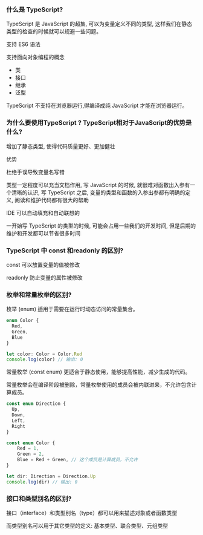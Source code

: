 ### 什么是 TypeScript?

TypeScript 是 JavaScript 的超集, 可以为变量定义不同的类型, 这样我们在静态类型的检查的时候就可以规避一些问题。

支持 ES6 语法

支持面向对象编程的概念

- 类
- 接口
- 继承
- 泛型

TypeScript 不支持在浏览器运行,得编译成纯 JavaScript 才能在浏览器运行。

### 为什么要使用TypeScript ? TypeScript相对于JavaScript的优势是什么?

增加了静态类型, 使得代码质量更好、更加健壮

优势

杜绝手误导致变量名写错

类型一定程度可以充当文档作用, 写 JavaScript 的时候, 就很难对函数出入参有一个清晰的认识, 写 TypeScript 之后, 变量的类型和函数的入参出参都有明确的定义, 阅读和维护代码都有很大的帮助

IDE 可以自动填充和自动联想的

一开始写 TypeScript 的类型的时候, 可能会占用一些我们的开发时间, 但是后期的维护和开发都可以节省很多时间

### TypeScript 中 const 和readonly 的区别?

const 可以放置变量的值被修改

readonly 防止变量的属性被修改

### 枚举和常量枚举的区别?

枚举 (enum) 适用于需要在运行时动态访问的常量集合。

```typescript
enum Color {
  Red,
  Green,
  Blue
}

let color: Color = Color.Red
console.log(color) // 输出: 0
```

常量枚举 (const enum) 更适合于静态使用，能够提高性能，减少生成的代码。

常量枚举会在编译阶段被删除，常量枚举使用的成员会被内联进来，不允许包含计算成员。

```typescript
const enum Direction {
  Up,
  Down,
  Left,
  Right
}

const enum Color {
    Red = 1,
    Green = 2,
    Blue = Red + Green, // 这个成员是计算成员，不允许
}

let dir: Direction = Direction.Up
console.log(dir) // 输出: 0
```

### 接口和类型别名的区别?

接口（interface）和类型别名（type）都可以用来描述对象或者函数类型

而类型别名可以用于其它类型的定义: 基本类型、联合类型、元组类型